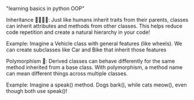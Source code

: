 "learning basics in python OOP" 

Inheritance 👨‍👩‍👧‍👦: 
Just like humans inherit traits from their parents, classes can inherit attributes and methods from other classes. This helps reduce code repetition and create a natural hierarchy in your code!

Example: Imagine a Vehicle class with general features (like wheels). We can create subclasses like Car and Bike that inherit those features


Polymorphism 🦄: 
Derived classes can behave differently for the same method inherited from a base class. With polymorphism, a method name can mean different things across multiple classes.

Example: Imagine a speak() method. Dogs bark(), while cats meow(), even though both use speak()!